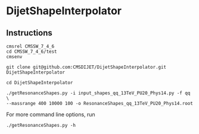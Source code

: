 # DijetShapeInterpolator

## Instructions

```
cmsrel CMSSW_7_4_6
cd CMSSW_7_4_6/test
cmsenv

git clone git@github.com:CMSDIJET/DijetShapeInterpolator.git DijetShapeInterpolator

cd DijetShapeInterpolator

./getResonanceShapes.py -i input_shapes_qq_13TeV_PU20_Phys14.py -f qq \
--massrange 400 10000 100 -o ResonanceShapes_qq_13TeV_PU20_Phys14.root
```

For more command line options, run

```
./getResonanceShapes.py -h
```
